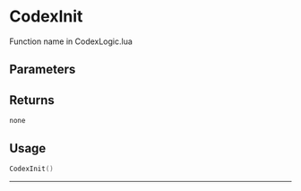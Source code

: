 # CodexInit

Function name in CodexLogic.lua

## Parameters

## Returns

`none`

## Usage

```lua
CodexInit()
```

---
